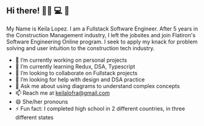 ## Hi there! 👷‍♀️ 💻 🐛

<!--
**keelalopez/keelalopez** is a ✨ _special_ ✨ repository because its `README.md` (this file) appears on your GitHub profile.

Here are some ideas to get you started:
-->
My Name is Keila Lopez. I am a Fullstack Software Engineer. After 5 years in the Construction Management industry, I left the jobsites and join Flatiron's Software Engineering Online program. I seek to apply my knack for problem solving and user intuition to the construction tech industry. 

- 🔭 I’m currently working on personal projects
- 🌱 I’m currently learning Redux, DSA, Typescript
- 👯 I’m looking to collaborate on Fullstack projects
- 🤔 I’m looking for help with design and DSA practice
- 💬 Ask me about using diagrams to understand complex concepts
- 📫 Reach me at keilalofra@gmail.com
- 😄 She/her pronouns
- ⚡ Fun fact: I completed high school in 2 different countries, in three different states 



